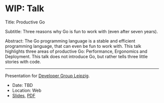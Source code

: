 # WIP: Talk

Title:  Productive Go

Subtitle: Three reasons why Go is fun to work with (even after seven years).

Abstract: The Go programming language is a stable and efficient programming
language, that can even be fun to work with. This talk highlights three areas
of productive Go: Performance, Ergonomics and Deployment. This talk does not
introduce Go, but rather tells three little stories with code.

----

Presentation for [Developer Group Leipzig](https://www.meetup.com/Developer-Group-Leipzig/).

* Date: TBD
* Location: Web
* [Slides](Slides.md), [PDF](Slides.pdf)
